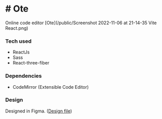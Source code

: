 # # Ote
Online code editor
[Ote](/public/Screenshot 2022-11-06 at 21-14-35 Vite React.png)


### Tech used
- ReactJs
- Sass
- React-three-fiber

### Dependencies
- CodeMirror (Extensible Code Editor)


### Design
Designed in Figma. ([Design file](https://www.figma.com/file/CEfXVHx3JnIfVRh5QWY6Jp/Online-text-editor-(Ote)?node-id=0%3A1))
